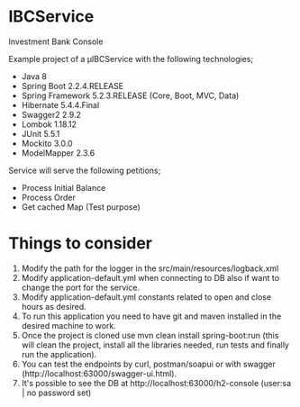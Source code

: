 # IBCService
Investment Bank Console

Example project of a µIBCService with the following technologies;
* Java 8
* Spring Boot 2.2.4.RELEASE
* Spring Framework 5.2.3.RELEASE (Core, Boot, MVC, Data)
* Hibernate 5.4.4.Final
* Swagger2 2.9.2
* Lombok 1.18.12
* JUnit 5.5.1
* Mockito 3.0.0
* ModelMapper 2.3.6

Service will serve the following petitions;
* Process Initial Balance
* Process Order
* Get cached Map (Test purpose)

# Things to consider
1. Modify the path for the logger in the src/main/resources/logback.xml
2. Modify application-default.yml when connecting to DB also if want to change the port for the service.
3. Modify application-default.yml constants related to open and close hours as desired.
4. To run this application you need to have git and maven installed in the desired machine to work.
5. Once the project is cloned use mvn clean install spring-boot:run (this will clean the project, install all the libraries needed, run tests and finally run the application).
6. You can test the endpoints by curl, postman/soapui or with swagger (http://localhost:63000/swagger-ui.html).
7. It's possible to see the DB at http://localhost:63000/h2-console (user:sa | no password set)

